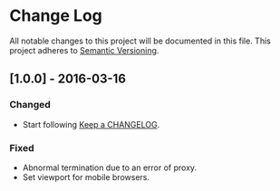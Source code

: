 # Change Log
All notable changes to this project will be documented in this file.
This project adheres to [Semantic Versioning](http://semver.org/).

## [1.0.0] - 2016-03-16
### Changed
- Start following [Keep a CHANGELOG](http://keepachangelog.com/).

### Fixed
- Abnormal termination due to an error of proxy.
- Set viewport for mobile browsers.

